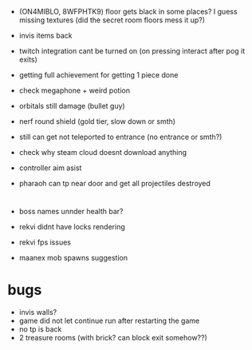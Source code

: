 * (ON4MIBLO, 8WFPHTK9) floor gets black in some places? I guess missing textures (did the secret room floors mess it up?)
* invis items back
* twitch integration cant be turned on (on pressing interact after pog it exits)
* getting full achievement for getting 1 piece done
* check megaphone + weird potion
* orbitals still damage (bullet guy)

* nerf round shield (gold tier, slow down or smth)
* still can get not teleported to entrance (no entrance or smth?)
* check why steam cloud doesnt download anything
* controller aim asist
* pharaoh can tp near door and get all projectiles destroyed

#

* boss names unnder health bar?
* rekvi didnt have locks rendering
* rekvi fps issues

* maanex mob spawns suggestion

# bugs
* invis walls?
* game did not let continue run after restarting the game
* no tp is back
* 2 treasure rooms (with brick? can block exit somehow??)